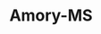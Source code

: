---
title: Amory-MS
slug: amory-ms
f_state:
- cms/state/mississippi.md
f_locations:
- cms/payday-loan/ameri-chek-llc-4114.md
- cms/payday-loan/cash-title-exchange-8727.md
- cms/payday-loan/cash-title-exchange-9052.md
- cms/payday-loan/cash-title-exhange-9056.md
- cms/payday-loan/check-advance-10280.md
- cms/payday-loan/check-advance-10286.md
- cms/payday-loan/check-king-13759.md
- cms/payday-loan/check-king-13760.md
- cms/payday-loan/kwik-tax-service-20137.md
- cms/payday-loan/mid-south-check-express-l-l-c-20852.md
- cms/payday-loan/money-matters-21579.md
- cms/payday-loan/monroe-mini-storage-22023.md
- cms/payday-loan/payday-funding-inc-23924.md
- cms/payday-loan/united-check-advance-28086.md
updated-on: '2024-05-30T13:41:28.615Z'
created-on: '2024-05-30T13:41:28.615Z'
published-on: '2024-05-30T13:54:32.469Z'
f_city: Amory
layout: '[city].html'
tags: city
---